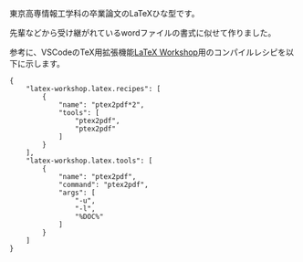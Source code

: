 東京高専情報工学科の卒業論文のLaTeXひな型です。

先輩などから受け継がれているwordファイルの書式に似せて作りました。
  
  
参考に、VSCodeのTeX用拡張機能[LaTeX Workshop](https://marketplace.visualstudio.com/items?itemName=James-Yu.latex-workshop)用のコンパイルレシピを以下に示します。
```
{
    "latex-workshop.latex.recipes": [
        {
            "name": "ptex2pdf*2",
            "tools": [
                "ptex2pdf",
                "ptex2pdf"
            ]
        }
    ],
    "latex-workshop.latex.tools": [
        {
            "name": "ptex2pdf",
            "command": "ptex2pdf",
            "args": [
                "-u",
                "-l",
                "%DOC%"
            ]
        }
    ]
}
```
